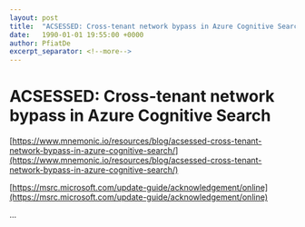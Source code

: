 ```yaml
---
layout: post
title:  "ACSESSED: Cross-tenant network bypass in Azure Cognitive Search"
date:   1990-01-01 19:55:00 +0000
author: PfiatDe
excerpt_separator: <!--more-->
---
```


# ACSESSED: Cross-tenant network bypass in Azure Cognitive Search

[https://www.mnemonic.io/resources/blog/acsessed-cross-tenant-network-bypass-in-azure-cognitive-search/](https://www.mnemonic.io/resources/blog/acsessed-cross-tenant-network-bypass-in-azure-cognitive-search/)

[https://msrc.microsoft.com/update-guide/acknowledgement/online](https://msrc.microsoft.com/update-guide/acknowledgement/online)

...
<!--more-->
